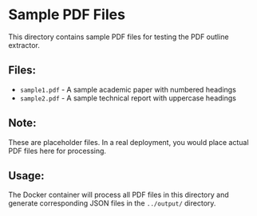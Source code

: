 # Sample PDF Files

This directory contains sample PDF files for testing the PDF outline extractor.

## Files:
- `sample1.pdf` - A sample academic paper with numbered headings
- `sample2.pdf` - A sample technical report with uppercase headings

## Note:
These are placeholder files. In a real deployment, you would place actual PDF files here for processing.

## Usage:
The Docker container will process all PDF files in this directory and generate corresponding JSON files in the `../output/` directory.
